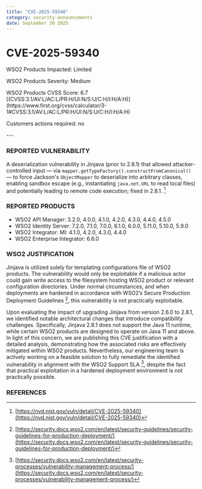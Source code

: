 ```yaml
---
title: "CVE-2025-59340"
category: security-announcements
date: September 20 2025
---
```


# CVE-2025-59340

<p class="doc-info">WSO2 Products Impacted: Limited</p>
<p class="doc-info">WSO2 Products Severity: Medium</p>
<p class="doc-info">WSO2 Products CVSS Score: 6.7 [(CVSS:3.1/AV:L/AC:L/PR:H/UI:N/S:U/C:H/I:H/A:H)](https://www.first.org/cvss/calculator/3-1#CVSS:3.1/AV:L/AC:L/PR:H/UI:N/S:U/C:H/I:H/A:H)</p>
<p class="doc-info">Customers actions required: no</p>
---

### REPORTED VULNERABILITY

A deserialization vulnerability in Jinjava (prior to 2.8.1) that allowed attacker-controlled input — via `mapper.getTypeFactory().constructFromCanonical()` — to force Jackson's `ObjectMapper` to deserialize into arbitrary classes, enabling sandbox escape (e.g., instantiating `java.net.URL` to read local files) and potentially leading to remote code execution; fixed in 2.8.1. [^1]

### REPORTED PRODUCTS

- WSO2 API Manager: 3.2.0, 4.0.0, 4.1.0, 4.2.0, 4.3.0, 4.4.0, 4.5.0
- WSO2 Identity Server: 7.2.0, 7.1.0, 7.0.0, 6.1.0, 6.0.0, 5.11.0, 5.10.0, 5.9.0
- WSO2 Integrator: MI: 4.1.0, 4.2.0, 4.3.0, 4.4.0
- WSO2 Enterprise Integrator: 6.6.0

### WSO2 JUSTIFICATION

Jinjava is utilized solely for templating configurations file of WSO2 products. The vulnerability would only be exploitable if a malicious actor could gain write access to the filesystem hosting WSO2 product or relevant configuration directories. Under normal circumstances, and when deployments are hardened in accordance with WSO2’s Secure Production Deployment Guidelines [^2], this vulnerability is not practically exploitable.

Upon evaluating the impact of upgrading Jinjava from version 2.6.0 to 2.8.1, we identified notable architectural changes that introduce compatibility challenges. Specifically, Jinjava 2.8.1 does not support the Java 11 runtime, while certain WSO2 products are designed to operate on Java 11 and above. In light of this concern, we are publishing this CVE justification with a detailed analysis, demonstrating how the associated risks are effectively mitigated within WSO2 products. Nevertheless, our engineering team is actively working on a feasible solution to fully remediate the identified vulnerability in alignment with the WSO2 Support SLA [^3], despite the fact that practical exploitation in a hardened deployment environment is not practically possible.

### REFERENCES
[^1]: [https://nvd.nist.gov/vuln/detail/CVE-2025-59340](https://nvd.nist.gov/vuln/detail/CVE-2025-59340)
[^2]: [https://security.docs.wso2.com/en/latest/security-guidelines/security-guidelines-for-production-deployment/](https://security.docs.wso2.com/en/latest/security-guidelines/security-guidelines-for-production-deployment/)
[^3]: [https://security.docs.wso2.com/en/latest/security-processes/vulnerability-management-process/](https://security.docs.wso2.com/en/latest/security-processes/vulnerability-management-process/)
